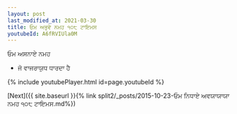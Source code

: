 ```yaml
---
layout: post
last_modified_at: 2021-03-30
title: ਓਮ ਅਭੁਵੇ ਨਮਹ ੧੦੮ ਟਾਇਮਸ
youtubeId: A6fRVIUla0M
---
```

 
 
 ਓਮ ਅਸਨਾਏ ਨਮਹ  
 
 -  ਜੋ ਵਾਜਰਾਯੁਧ ਧਾਰਦਾ ਹੈ 
 
  
 
  
 
 
 
 
 
 


{% include youtubePlayer.html id=page.youtubeId %}
 
[Next]({{ site.baseurl }}{% link  split2/_posts/2015-10-23-ਓਮ ਨਿਧਾਏ ਅਵਯਾਯਾਯਾ ਨਮਹ ੧੦੮ ਟਾਇਮਸ.md%})
 
